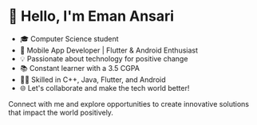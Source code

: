 # 👋 Hello, I'm Eman Ansari

- 🎓 Computer Science student
- 📱 Mobile App Developer | Flutter & Android Enthusiast
- 💡 Passionate about technology for positive change
- 📚 Constant learner with a 3.5 CGPA
- 👨‍💻 Skilled in C++, Java, Flutter, and Android
- 🌐 Let's collaborate and make the tech world better!

Connect with me and explore opportunities to create innovative solutions that impact the world positively.
